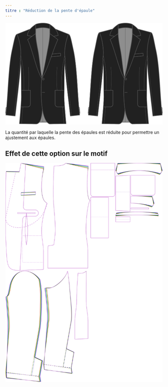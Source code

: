 ```yaml
---
titre : "Réduction de la pente d'épaule"
---
```


![Réduction de la pente d'épaule](shoulderslopereduction.svg)

La quantité par laquelle la pente des épaules est réduite pour permettre un ajustement aux épaules.

## Effet de cette option sur le motif

![Cette image montre l'effet de cette option en superposant plusieurs variantes qui ont une valeur différente pour cette option](jaeger_shoulderslopereduction_sample.svg "Effet de cette option sur le modèle")
